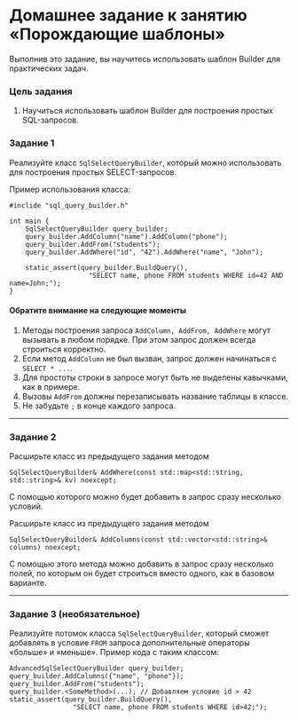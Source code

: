 # Домашнее задание к занятию «Порождающие шаблоны»

Выполнив это задание, вы научитесь использовать шаблон Builder для практических задач.

### Цель задания

1. Научиться использовать шаблон Builder для построения простых SQL-запросов.

### Задание 1

Реализуйте класс `SqlSelectQueryBuilder`, который можно использовать для построения
простых SELECT-запросов.

Пример использования класса:
```
#inclide "sql_query_builder.h"

int main {
    SqlSelectQueryBuilder query_builder;
    query_builder.AddColumn("name").AddColumn("phone");
    query_builder.AddFrom("students");
    query_builder.AddWhere("id", "42").AddWhere("name", "John");
    
    static_assert(query_builder.BuildQuery(), 
                    "SELECT name, phone FROM students WHERE id=42 AND name=John;");
}
```
#### Обратите внимание на следующие моменты
1. Методы построения запроса `AddColumn, AddFrom, AddWhere` могут вызывать в любом порядке. При этом запрос должен всегда строиться корректно.
2. Если метод `AddColumn` не был вызван, запрос должен начинаться с `SELECT * ...`.
3. Для простоты строки в запросе могут быть не выделены кавычками, как в примере.
4. Вызовы `AddFrom` должны перезаписывать название таблицы в классе.
5. Не забудьте `;` в конце каждого запроса.

------

### Задание 2
Расширьте класс из предыдущего задания методом 
```
SqlSelectQueryBuilder& AddWhere(const std::map<std::string, std::string>& kv) noexcept;
```
С помощью которого можно будет добавить в запрос сразу несколько условий.

Расширьте класс из предыдущего задания методом 
```
SqlSelectQueryBuilder& AddColumns(const std::vector<std::string>& columns) noexcept;
```
С помощью этого метода можно добавить в запрос сразу несколько полей, по которым он будет строиться вместо одного, как в базовом варианте.

---

### Задание 3 (необязательное)
Реализуйте потомок класса `SqlSelectQueryBuilder`, который сможет добавлять в условие `FROM` запроса дополнительные операторы «больше» и «меньше».
Пример кода с таким классом:
```
AdvancedSqlSelectQueryBuilder query_builder;
query_builder.AddColumns({"name", "phone"});
query_builder.AddFrom("students");
query_builder.<SomeMethod>(...); // Добавляем условие id > 42
static_assert(query_builder.BuildQuery(), 
                "SELECT name, phone FROM students WHERE id>42;");
```